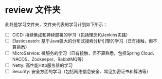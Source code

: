 # review 文件夹

此处是学习文件夹，文件夹代表的学习计划如下所示：
* [ ] CICD: 持续集成和持续部署的学习（包括理念和Jenkins实践）
* [ ] Elasticseatch: 基于Java强大的分布式搜索分析引擎的学习（已有接触，但不算熟悉）
* [ ] MicroService: 微服务的学习（已有接触，但不算熟悉，包括Spring Cloud、NACOS、Zookeeper、RabbitMQ等）
* [ ] Netty: 高性能Http服务器的学习
* [ ] Security: 安全方面的学习（包括网络信息安全、常见加密证书和算法等）
